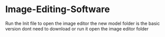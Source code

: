 # Image-Editing-Software
Run the Init file to open the image editor 
the new model folder is the basic version dont need to download or run it
open the image editor folder

